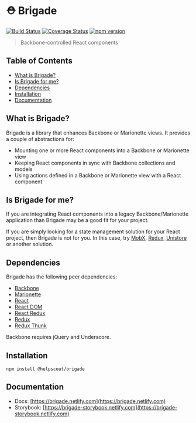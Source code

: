 # ⛑️ Brigade

[![Build Status](https://travis-ci.org/helpscout/brigade.svg?branch=master)](https://travis-ci.org/helpscout/brigade) [![Coverage Status](https://coveralls.io/repos/github/helpscout/brigade/badge.svg?branch=master)](https://coveralls.io/github/%40helpscout%2Fbrigade?branch=master) [![npm version](https://badge.fury.io/js/%40helpscout%2Fbrigade.svg)](https://badge.fury.io/js/loggi)

> Backbone-controlled React components

## Table of Contents

<!-- START doctoc generated TOC please keep comment here to allow auto update -->
<!-- DON'T EDIT THIS SECTION, INSTEAD RE-RUN doctoc TO UPDATE -->

- [What is Brigade?](#what-is-brigade)
- [Is Brigade for me?](#is-brigade-for-me)
- [Dependencies](#dependencies)
- [Installation](#installation)
- [Documentation](#documentation)

<!-- END doctoc generated TOC please keep comment here to allow auto update -->

## What is Brigade?

Brigade is a library that enhances Backbone or Marionette views. It provides a
couple of abstractions for:

- Mounting one or more React components into a Backbone or Marionette view
- Keeping React components in sync with Backbone collections and models
- Using actions defined in a Backbone or Marionette view with a React component

## Is Brigade for me?

If you are integrating React components into a legacy Backbone/Marionette
application than Brigade may be a good fit for your project.

If you are simply looking for a state management solution for your React
project, then Brigade is not for you. In this case, try
[MobX](https://www.npmjs.com/package/mobx),
[Redux](https://www.npmjs.com/package/redux),
[Unistore](https://www.npmjs.com/package/unistore) or another solution.

## Dependencies

Brigade has the following peer dependencies:

- [Backbone](https://www.npmjs.com/package/backbone)
- [Marionette](https://www.npmjs.com/package/backbone.marionette)
- [React](https://www.npmjs.com/package/react)
- [React DOM](https://www.npmjs.com/package/react-dom)
- [React Redux](https://www.npmjs.com/package/react-redux)
- [Redux](https://www.npmjs.com/package/redux)
- [Redux Thunk](https://www.npmjs.com/package/redux-thunk)

Backbone requires jQuery and Underscore.

## Installation

```
npm install @helpscout/brigade
```

## Documentation

- Docs: [https://brigade.netlify.com](https://brigade.netlify.com)
- Storybook: [https://brigade-storybook.netlify.com](https://brigade-storybook.netlify.com)
